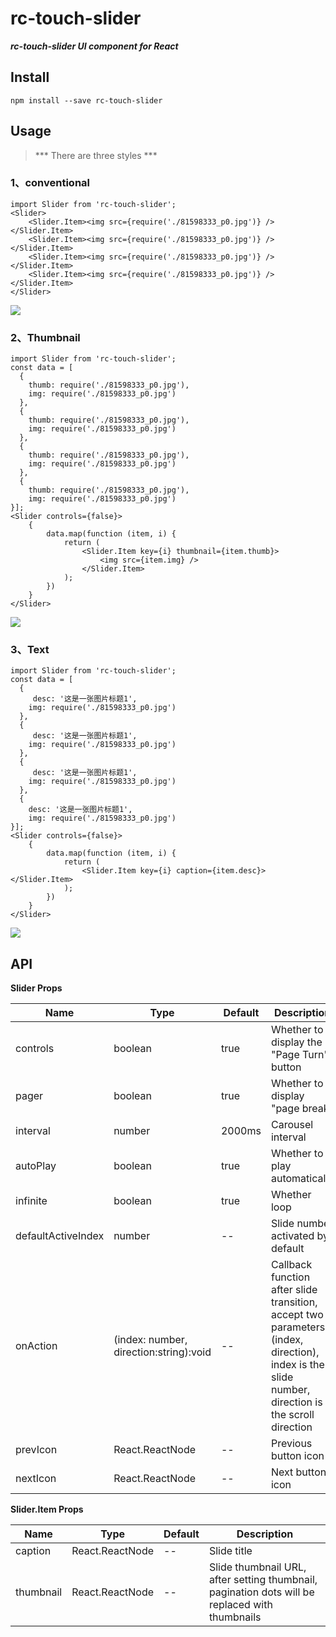 # rc-touch-slider

***rc-touch-slider UI component for React***

## Install
```
npm install --save rc-touch-slider
```

## Usage

> *** There are three styles ***

### 1、conventional
```
import Slider from 'rc-touch-slider';
<Slider>
	<Slider.Item><img src={require('./81598333_p0.jpg')} /></Slider.Item>
	<Slider.Item><img src={require('./81598333_p0.jpg')} /></Slider.Item>
	<Slider.Item><img src={require('./81598333_p0.jpg')} /></Slider.Item>
	<Slider.Item><img src={require('./81598333_p0.jpg')} /></Slider.Item>
</Slider>
```
<img src="https://github.com/smilelabi/upload-img-files/raw/master/style2.gif"/>

### 2、Thumbnail
```
import Slider from 'rc-touch-slider';
const data = [
  {
    thumb: require('./81598333_p0.jpg'),
	img: require('./81598333_p0.jpg')
  },
  {
    thumb: require('./81598333_p0.jpg'),
    img: require('./81598333_p0.jpg')
  },
  {
    thumb: require('./81598333_p0.jpg'),
	img: require('./81598333_p0.jpg')
  },
  {
    thumb: require('./81598333_p0.jpg'),
	img: require('./81598333_p0.jpg')
}];
<Slider controls={false}>
	{
		data.map(function (item, i) {
			return (
				<Slider.Item key={i} thumbnail={item.thumb}>
					<img src={item.img} />
				</Slider.Item>
			);
		})
	}
</Slider>
```

<img src="https://github.com/smilelabi/upload-img-files/raw/master/style2.gif" />

### 3、Text

```
import Slider from 'rc-touch-slider';
const data = [
  {
     desc: '这是一张图片标题1',
	img: require('./81598333_p0.jpg')
  },
  {
     desc: '这是一张图片标题1',
    img: require('./81598333_p0.jpg')
  },
  {
     desc: '这是一张图片标题1',
	img: require('./81598333_p0.jpg')
  },
  {
    desc: '这是一张图片标题1',
	img: require('./81598333_p0.jpg')
}];
<Slider controls={false}>
	{
		data.map(function (item, i) {
			return (
				<Slider.Item key={i} caption={item.desc}></Slider.Item>
			);
		})
	}
</Slider>
```
<img src="https://github.com/smilelabi/upload-img-files/raw/master/style3.gif" />

## API

**Slider Props**

| Name | Type | Default | Description |
| ------------ | ------- | ------- | ----------- |
|controls |boolean |true |Whether to display the "Page Turn" button|
|pager |boolean |true |Whether to display "page break"|
|interval |number |2000ms|Carousel interval|
|autoPlay  |boolean |true|Whether to play automatically|
|infinite  |boolean |true|Whether loop |
|defaultActiveIndex  |number |--|Slide number activated by default|
|onAction  |(index: number, direction:string):void|--|Callback function after slide transition, accept two parameters (index, direction), index is the slide number, direction is the scroll direction|
|prevIcon  |React.ReactNode|--|Previous button icon|
|nextIcon  |React.ReactNode|--|Next button icon|

**Slider.Item Props**

|Name|Type|Default|Description|
| ------------ | ------- | ------- | ----------- |
|caption |React.ReactNode |-- |Slide title|
|thumbnail  |React.ReactNode |-- |Slide thumbnail URL, after setting thumbnail, pagination dots will be replaced with thumbnails|

